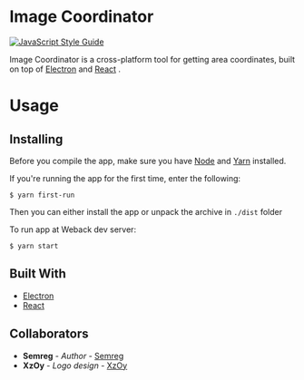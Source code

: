 # Image Coordinator
[![JavaScript Style Guide](https://cdn.rawgit.com/standard/standard/master/badge.svg)](https://github.com/standard/standard)

Image Coordinator is a cross-platform tool for getting area coordinates, built on top of [Electron](https://electronjs.org/) and [React](https://reactjs.org/) .

# Usage

## Installing
Before you compile the app, make sure you have [Node](https://nodejs.org/) and [Yarn](https://yarnpkg.org/) installed.

If you're running the app for the first time, enter the following:
```
$ yarn first-run
```

Then you can either install the app or unpack the archive in `./dist` folder

To run app at Weback dev server:
```
$ yarn start
```

## Built With

* [Electron](https://https://electronjs.org/)
* [React](https://reactjs.org/)

## Collaborators

* **Semreg** - *Author* - [Semreg](https://gitlab.com/Semreg)
* **XzOy** - *Logo design* - [XzOy](https://gitlab.com/xzoy)
